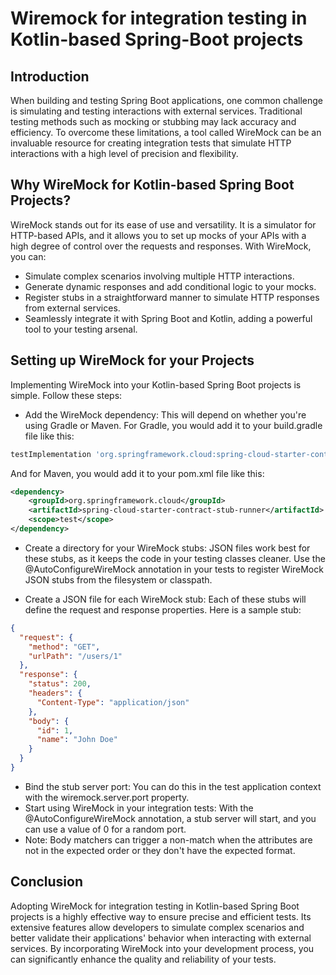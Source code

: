 # Wiremock for integration testing in Kotlin-based Spring-Boot projects

## Introduction

When building and testing Spring Boot applications, one common challenge is simulating and testing interactions with external services. Traditional testing methods such as mocking or stubbing may lack accuracy and efficiency. To overcome these limitations, a tool called WireMock can be an invaluable resource for creating integration tests that simulate HTTP interactions with a high level of precision and flexibility.

## Why WireMock for Kotlin-based Spring Boot Projects?

WireMock stands out for its ease of use and versatility. It is a simulator for HTTP-based APIs, and it allows you to set up mocks of your APIs with a high degree of control over the requests and responses. With WireMock, you can:

- Simulate complex scenarios involving multiple HTTP interactions.
- Generate dynamic responses and add conditional logic to your mocks.
- Register stubs in a straightforward manner to simulate HTTP responses from external services.
- Seamlessly integrate it with Spring Boot and Kotlin, adding a powerful tool to your testing arsenal.

## Setting up WireMock for your Projects

Implementing WireMock into your Kotlin-based Spring Boot projects is simple. Follow these steps:

- Add the WireMock dependency: This will depend on whether you're using Gradle or Maven. For Gradle, you would add it to your build.gradle file like this:

```groovy
testImplementation 'org.springframework.cloud:spring-cloud-starter-contract-stub-runner:2.27.0'
```

And for Maven, you would add it to your pom.xml file like this:

```xml
<dependency>  
    <groupId>org.springframework.cloud</groupId>  
    <artifactId>spring-cloud-starter-contract-stub-runner</artifactId>  
    <scope>test</scope>  
</dependency>
```

- Create a directory for your WireMock stubs: JSON files work best for these stubs, as it keeps the code in your testing classes cleaner. Use the @AutoConfigureWireMock annotation in your tests to register WireMock JSON stubs from the filesystem or classpath.

- Create a JSON file for each WireMock stub: Each of these stubs will define the request and response properties. Here is a sample stub:

```json
{
  "request": {
    "method": "GET",
    "urlPath": "/users/1"
  },
  "response": {
    "status": 200,
    "headers": {
      "Content-Type": "application/json"
    },
    "body": {
      "id": 1,
      "name": "John Doe"
    }
  }
}
```

- Bind the stub server port: You can do this in the test application context with the wiremock.server.port property.
- Start using WireMock in your integration tests: With the @AutoConfigureWireMock annotation, a stub server will start, and you can use a value of 0 for a random port.
- Note: Body matchers can trigger a non-match when the attributes are not in the expected order or they don't have the expected format.

## Conclusion

Adopting WireMock for integration testing in Kotlin-based Spring Boot projects is a highly effective way to ensure precise and efficient tests. Its extensive features allow developers to simulate complex scenarios and better validate their applications' behavior when interacting with external services. By incorporating WireMock into your development process, you can significantly enhance the quality and reliability of your tests.
